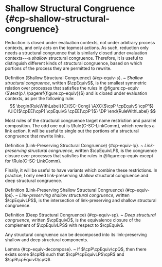 # Shallow Structural Congruence {#cp-shallow-structural-congruence}

Reduction is closed under evaluation contexts, not under arbitrary process contexts, and only acts on the topmost actions. As such, reduction only needs a structural congruence that is similarly closed under evaluation contexts---a *shallow* structural congruence.
Therefore, it is useful to distinguish different kinds of structural congruence, based on which portions of the process they are permitted to rewrite.

Definition (Shallow Structural Congruence) {#cp-equiv-s}.
  ~ *Shallow structural congruence*, written $\cpEquivS$, is the smallest symmetric relation over processes that satisfies the rules in @figure:cp-equiv ($\text{p.\ \pageref{figure:cp-equiv}}$) and is closed under evaluation contexts, as per the following rule:
    $$
      \begin{RuleWithLabel}{C}{SC-Cong}
        \AXC{$\cpP \cpEquivS \cpP'$}
        \UIC{$\cpEE[\cpP] \cpEquivS \cpEE[\cpP']$}
        \DP
      \end{RuleWithLabel}
    $$

Most rules of the structural congruence target name restriction and parallel composition. The odd one out is \Rule{C-SC-LinkComm}, which rewrites a link action. It will be useful to single out the portions of a structural congruence that rewrite links.

Definition (Link-Preserving Structural Congruence) {#cp-equiv-lp}.
  ~ *Link-preserving structural congruence*, written $\cpEquivLP$, is the congruence closure over processes that satisfies the rules in @figure:cp-equiv except for \Rule{C-SC-LinkComm}.

Finally, it will be useful to have variants which combine these restrictions.
In practice, I only need link-preserving shallow structural congruence and deep structural congruence.

Definition (Link-Preserving Shallow Structural Congruence) {#cp-equiv-lps}.
  ~ *Link-preserving shallow structural congruence*, written $\cpEquivLPS$, is the intersection of link-preserving and shallow structural congruence.

Definition (Deep Structural Congruence) {#cp-equiv-sp}.
  ~ *Deep structural congruence*, written $\cpEquivD$, is the equivalence closure of the complement of $\cpEquivLPS$ with respect to $\cpEquiv$.

Any structural congruence can be decomposed into its link-preserving shallow and deep structural components.

Lemma {#cp-equiv-decompose}.
  ~ If $\cpP\cpEquiv\cpQ$,
    then there exists some $\cpR$
    such that $\cpP\cpEquivLPS\cpR$ and $\cpR\cpEquivD\cpQ$.
